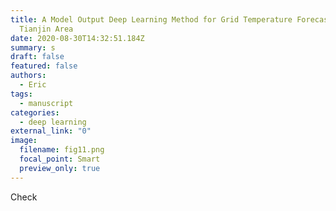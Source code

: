 ```yaml
---
title: A Model Output Deep Learning Method for Grid Temperature Forecasts in
  Tianjin Area
date: 2020-08-30T14:32:51.184Z
summary: s
draft: false
featured: false
authors:
  - Eric
tags:
  - manuscript
categories:
  - deep learning
external_link: "0"
image:
  filename: fig11.png
  focal_point: Smart
  preview_only: true
---
```

Check